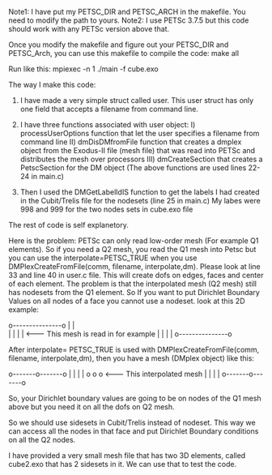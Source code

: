 Note1: I have put my PETSC_DIR and PETSC_ARCH in the makefile. You need to modify the path to yours.
Note2: I use PETSc 3.7.5 but this code should work with any PETSc version above that.

Once you modify the makefile and figure out your PETSC_DIR and PETSC_Arch, you can use this makefile to compile the code:
make all

Run like this: 
mpiexec -n 1 ./main -f cube.exo

The way I make this code:
1. I have made a very simple struct called user. This user struct has only one field that accepts a filename from command line.
 
2. I have three functions associated with user object:
    I) processUserOptions function that let the user specifies a filename from command line
   II) dmDisDMfromFile function that creates a dmplex object from the Exodus-II file (mesh file) that was read into PETSc and distributes the mesh over processors
  III) dmCreateSection that creates a PetscSection for the DM object
  (The above functions are used lines 22-24 in main.c)

3. Then I used the DMGetLabelIdIS function to get the labels I had created in the Cubit/Trelis file for the nodesets (line 25 in main.c) My labes were 998 and 999 
   for the two nodes sets in cube.exo file

The rest of code is self explanetory.

Here is the problem:
PETSc can only read low-order mesh (For example Q1 elements). So if you need a Q2 mesh, you read the Q1 mesh into Petsc but you can use the interpolate=PETSC_TRUE when 
you use DMPlexCreateFromFile(comm, filename, interpolate,dm). Please look at line 33 and line 40 in user.c file. This will create dofs on edges, faces and center of each
element. The problem is that the interpolated mesh (Q2 mesh) still has nodesets from the Q1 element. So If you want to put Dirichlet Boundary Values on all nodes of a face
you cannot use a nodeset. look at this 2D example:

o---------------o
|		|		
|		|
|		|     <--- This mesh is read in for example
|		|
|		|
o---------------o  

After interpolate= PETSC_TRUE is used with DMPlexCreateFromFile(comm, filename, interpolate,dm), then you have a mesh (DMplex object) like this:

o-------o-------o
|		|
|		|
o	o	o     <--- This interpolated mesh
|		|
|	      	|
o-------o-------o

So, your Dirichlet boundary values are going to be on nodes of the Q1 mesh above but you need it on all the dofs on Q2 mesh. 

So we should use sidesets in Cubit/Trelis instead of nodeset. This way we can access all the nodes in that face and put 
 Dirichlet Boundary conditions on all the Q2 nodes.

I have provided a very small mesh file that has two 3D elements, called cube2.exo that has 2 sidesets in it. We can use that to test the code.
